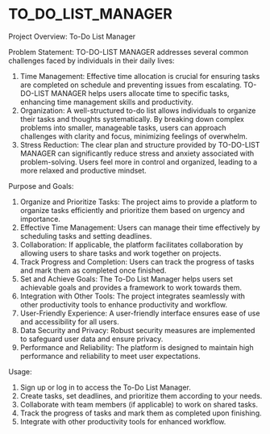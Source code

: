 # TO_DO_LIST_MANAGER

Project Overview: To-Do List Manager

Problem Statement:
TO-DO-LIST MANAGER addresses several common challenges faced by individuals in their daily lives:
1. Time Management: Effective time allocation is crucial for ensuring tasks are completed on schedule and preventing issues from escalating. TO-DO-LIST MANAGER helps users allocate time to specific tasks, enhancing time management skills and productivity.
2. Organization: A well-structured to-do list allows individuals to organize their tasks and thoughts systematically. By breaking down complex problems into smaller, manageable tasks, users can approach challenges with clarity and focus, minimizing feelings of overwhelm.
3. Stress Reduction: The clear plan and structure provided by TO-DO-LIST MANAGER can significantly reduce stress and anxiety associated with problem-solving. Users feel more in control and organized, leading to a more relaxed and productive mindset.

Purpose and Goals:
1. Organize and Prioritize Tasks: The project aims to provide a platform to organize tasks efficiently and prioritize them based on urgency and importance.
2. Effective Time Management: Users can manage their time effectively by scheduling tasks and setting deadlines.
3. Collaboration: If applicable, the platform facilitates collaboration by allowing users to share tasks and work together on projects.
4. Track Progress and Completion: Users can track the progress of tasks and mark them as completed once finished.
5. Set and Achieve Goals: The To-Do List Manager helps users set achievable goals and provides a framework to work towards them.
6. Integration with Other Tools: The project integrates seamlessly with other productivity tools to enhance productivity and workflow.
7. User-Friendly Experience: A user-friendly interface ensures ease of use and accessibility for all users.
8. Data Security and Privacy: Robust security measures are implemented to safeguard user data and ensure privacy.
9. Performance and Reliability: The platform is designed to maintain high performance and reliability to meet user expectations.

Usage:
1. Sign up or log in to access the To-Do List Manager.
2. Create tasks, set deadlines, and prioritize them according to your needs.
3. Collaborate with team members (if applicable) to work on shared tasks.
4. Track the progress of tasks and mark them as completed upon finishing.
5. Integrate with other productivity tools for enhanced workflow.
